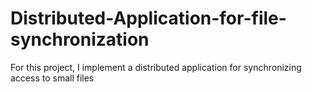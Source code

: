 # Distributed-Application-for-file-synchronization
For this project, I implement a distributed application for synchronizing access to small files
